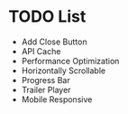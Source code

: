 # TODO List

* Add Close Button
* API Cache
* Performance Optimization
* Horizontally Scrollable
* Progress Bar
* Trailer Player
* Mobile Responsive
